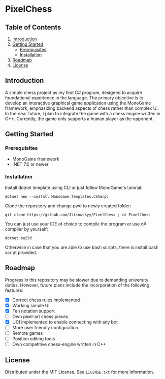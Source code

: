 
# PixelChess

## Table of Contents
1. [Introduction](#introduction)
2. [Getting Started](#getting-started)
    - [Prerequisites](#prerequisites)
    - [Installation](#installation)
3. [Roadmap](#roadmap)
4. [License](#license)
## Introduction

A simple chess project as my first C# program, designed to acquire foundational experience in the language. 
The primary objective is to develop an interactive graphical game application using the MonoGame framework, 
emphasizing backend aspects of chess rather than complex UI. 
In the near future, I plan to integrate the game with a chess engine written in C++. 
Currently, the game only supports a human player as the opponent.

## Getting Started

### Prerequisites

- MonoGame framework
- .NET 7.0 or newer

### Installation

Install dotnet template using CLI or just follow MonoGame's tutorial:

```shell
dotnet new --install MonoGame.Templates.CSharp:
```

Clone the repository and change pwd to newly created folder:

```shell
git clone https://github.com/Jlisowskyy/PixelChess ; cd PixelChess
```

You can just use your IDE of choice to compile the program or use c# compiler by yourself:

```shell
dotnet build
```

Otherwise in case that you are able to use bash scripts, there is install.bash script provided.

## Roadmap

Progress in this repository may be slower due to demanding university duties.
However, future plans include the incorporation of the following features:

- [x] Correct chess rules implemented
- [x] Working simple UI
- [x] Fen notation support
- [ ] Own pixel-art chess pieces
- [x] UCI implemented to enable connecting with any bot
- [ ] More user friendly configuration
- [ ] Remote games
- [ ] Position editing tools
- [ ] Own competitive chess-engine written in C++

## License

Distributed under the MIT License. See `LICENSE.txt` for more information.
